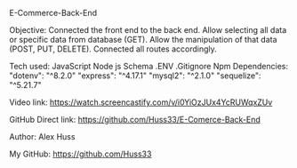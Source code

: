 E-Commerce-Back-End

Objective:
    Connected the front end to the back end. Allow selecting all data or specific data from database (GET).
    Allow the manipulation of that data (POST, PUT, DELETE). Connected all routes accordingly. 

Tech used:
JavaScript
Node js
Schema
.ENV
.Gitignore
Npm Dependencies:
    "dotenv": "^8.2.0"
    "express": "^4.17.1"
    "mysql2": "^2.1.0"
    "sequelize": "^5.21.7"

Video link:
https://watch.screencastify.com/v/i0YiOzJUx4YcRUWqxZUv

GitHub Direct link:
https://github.com/Huss33/E-Comerce-Back-End

Author:
Alex Huss

My GitHub:
https://github.com/Huss33